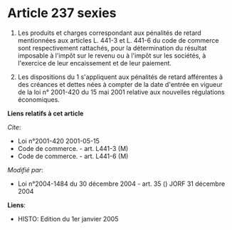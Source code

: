 # Article 237 sexies

1. Les produits et charges correspondant aux pénalités de retard mentionnées aux articles L. 441-3 et L. 441-6 du code de
commerce sont respectivement rattachés, pour la détermination du résultat imposable à l'impôt sur le revenu ou à l'impôt sur
les sociétés, à l'exercice de leur encaissement et de leur paiement.

2. Les dispositions du 1 s'appliquent aux pénalités de retard afférentes à des créances et dettes nées à compter de la date
d'entrée en vigueur de la loi n° 2001-420 du 15 mai 2001 relative aux nouvelles régulations économiques.

**Liens relatifs à cet article**

_Cite_:

  - Loi n°2001-420 2001-05-15
  - Code de commerce. - art. L441-3 (M)
  - Code de commerce. - art. L441-6 (M)

_Modifié par_:

  - Loi n°2004-1484 du 30 décembre 2004 - art. 35 () JORF 31 décembre 2004

**Liens**:

  - HISTO: Edition du 1er janvier 2005
